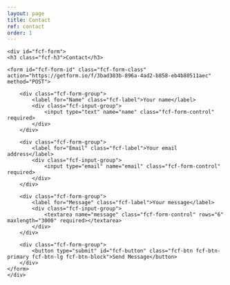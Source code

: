 ```yaml
---
layout: page
title: Contact
ref: contact
order: 1
---
```

<link href="assets/css/contact-form.css" rel="stylesheet">

<div class="fcf-body">

    <div id="fcf-form">
    <h3 class="fcf-h3">Contact</h3>

    <form id="fcf-form-id" class="fcf-form-class" action="https://getform.io/f/3bad303b-896a-4ad2-b858-eb4b80511aec" method="POST">

        <div class="fcf-form-group">
            <label for="Name" class="fcf-label">Your name</label>
            <div class="fcf-input-group">
                <input type="text" name="name" class="fcf-form-control" required>
            </div>
        </div>

        <div class="fcf-form-group">
            <label for="Email" class="fcf-label">Your email address</label>
            <div class="fcf-input-group">
                <input type="email" name="email" class="fcf-form-control" required>
            </div>
        </div>

        <div class="fcf-form-group">
            <label for="Message" class="fcf-label">Your message</label>
            <div class="fcf-input-group">
                <textarea name="message" class="fcf-form-control" rows="6" maxlength="3000" required></textarea>
            </div>
        </div>

        <div class="fcf-form-group">
            <button type="submit" id="fcf-button" class="fcf-btn fcf-btn-primary fcf-btn-lg fcf-btn-block">Send Message</button>
        </div>
    </form>
    </div>

</div>
